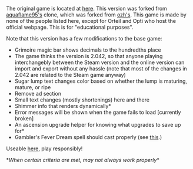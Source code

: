 The original game is located at [here](https://orteil.dashnet.org/cookieclicker/).
This version was forked from [aquaflame95's](https://github.com/AquaFlame95/aquaflame95.github.io) clone, which was forked from [ozh's](https://github.com/ozh/cookieclicker). This game is made by none of the people listed here, except for Orteil and Opti who host the official webpage. This is for "educational purposes".

Note that this version has a few modifications to the base game:
- Grimoire magic bar shows decimals to the hundredths place
- The game thinks the version is 2.042, so that anyone playing interchangebly between the Steam version and the online version can import and export without any hassle (note that most of the changes in 2.042 are related to the Steam game anyway)
- Sugar lump text changes color based on whether the lump is maturing, mature, or ripe
- Remove ad section
- Small text changes (mostly shortenings) here and there
- Shimmer info that renders dynamically*
- Error messages will be shown when the game fails to load [currently broken]
- An ascension upgrade helper for knowing what upgrades to save up for*
- Gambler's Fever Dream spell should cast properly (see [this](https://cookieclicker.fandom.com/wiki/Grimoire#cite_note-1).)


Useable [here](https://mrbuilder1961.github.io), play responsibly!

\**When certain criteria are met, may not always work properly*\*
